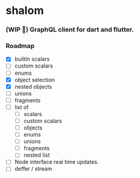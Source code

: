 # shalom
### (WIP 🚧) GraphQL client for dart and flutter.


### Roadmap
- [x] builtin scalars
- [ ] custom scalars
- [ ] enums
- [x] object selection
- [x] nested objects
- [ ] unions
- [ ] fragments
- [ ] list of
    - [ ] scalars
    - [ ] custom scalars
    - [ ] objects
    - [ ] enums
    - [ ] unions
    - [ ] fragments
    - [ ] nested list
    
- [ ] Node interface real time updates.
- [ ] deffer / stream
